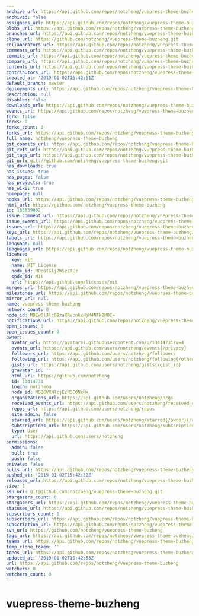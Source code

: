 ```yaml
---
archive_url: https://api.github.com/repos/notzheng/vuepress-theme-buzheng/{archive_format}{/ref}
archived: false
assignees_url: https://api.github.com/repos/notzheng/vuepress-theme-buzheng/assignees{/user}
blobs_url: https://api.github.com/repos/notzheng/vuepress-theme-buzheng/git/blobs{/sha}
branches_url: https://api.github.com/repos/notzheng/vuepress-theme-buzheng/branches{/branch}
clone_url: https://github.com/notzheng/vuepress-theme-buzheng.git
collaborators_url: https://api.github.com/repos/notzheng/vuepress-theme-buzheng/collaborators{/collaborator}
comments_url: https://api.github.com/repos/notzheng/vuepress-theme-buzheng/comments{/number}
commits_url: https://api.github.com/repos/notzheng/vuepress-theme-buzheng/commits{/sha}
compare_url: https://api.github.com/repos/notzheng/vuepress-theme-buzheng/compare/{base}...{head}
contents_url: https://api.github.com/repos/notzheng/vuepress-theme-buzheng/contents/{+path}
contributors_url: https://api.github.com/repos/notzheng/vuepress-theme-buzheng/contributors
created_at: '2019-01-02T15:42:51Z'
default_branch: master
deployments_url: https://api.github.com/repos/notzheng/vuepress-theme-buzheng/deployments
description: null
disabled: false
downloads_url: https://api.github.com/repos/notzheng/vuepress-theme-buzheng/downloads
events_url: https://api.github.com/repos/notzheng/vuepress-theme-buzheng/events
fork: false
forks: 0
forks_count: 0
forks_url: https://api.github.com/repos/notzheng/vuepress-theme-buzheng/forks
full_name: notzheng/vuepress-theme-buzheng
git_commits_url: https://api.github.com/repos/notzheng/vuepress-theme-buzheng/git/commits{/sha}
git_refs_url: https://api.github.com/repos/notzheng/vuepress-theme-buzheng/git/refs{/sha}
git_tags_url: https://api.github.com/repos/notzheng/vuepress-theme-buzheng/git/tags{/sha}
git_url: git://github.com/notzheng/vuepress-theme-buzheng.git
has_downloads: true
has_issues: true
has_pages: false
has_projects: true
has_wiki: true
homepage: null
hooks_url: https://api.github.com/repos/notzheng/vuepress-theme-buzheng/hooks
html_url: https://github.com/notzheng/vuepress-theme-buzheng
id: 163859602
issue_comment_url: https://api.github.com/repos/notzheng/vuepress-theme-buzheng/issues/comments{/number}
issue_events_url: https://api.github.com/repos/notzheng/vuepress-theme-buzheng/issues/events{/number}
issues_url: https://api.github.com/repos/notzheng/vuepress-theme-buzheng/issues{/number}
keys_url: https://api.github.com/repos/notzheng/vuepress-theme-buzheng/keys{/key_id}
labels_url: https://api.github.com/repos/notzheng/vuepress-theme-buzheng/labels{/name}
language: null
languages_url: https://api.github.com/repos/notzheng/vuepress-theme-buzheng/languages
license:
  key: mit
  name: MIT License
  node_id: MDc6TGljZW5zZTEz
  spdx_id: MIT
  url: https://api.github.com/licenses/mit
merges_url: https://api.github.com/repos/notzheng/vuepress-theme-buzheng/merges
milestones_url: https://api.github.com/repos/notzheng/vuepress-theme-buzheng/milestones{/number}
mirror_url: null
name: vuepress-theme-buzheng
network_count: 0
node_id: MDEwOlJlcG9zaXRvcnkxNjM4NTk2MDI=
notifications_url: https://api.github.com/repos/notzheng/vuepress-theme-buzheng/notifications{?since,all,participating}
open_issues: 0
open_issues_count: 0
owner:
  avatar_url: https://avatars1.githubusercontent.com/u/13414731?v=4
  events_url: https://api.github.com/users/notzheng/events{/privacy}
  followers_url: https://api.github.com/users/notzheng/followers
  following_url: https://api.github.com/users/notzheng/following{/other_user}
  gists_url: https://api.github.com/users/notzheng/gists{/gist_id}
  gravatar_id: ''
  html_url: https://github.com/notzheng
  id: 13414731
  login: notzheng
  node_id: MDQ6VXNlcjEzNDE0NzMx
  organizations_url: https://api.github.com/users/notzheng/orgs
  received_events_url: https://api.github.com/users/notzheng/received_events
  repos_url: https://api.github.com/users/notzheng/repos
  site_admin: false
  starred_url: https://api.github.com/users/notzheng/starred{/owner}{/repo}
  subscriptions_url: https://api.github.com/users/notzheng/subscriptions
  type: User
  url: https://api.github.com/users/notzheng
permissions:
  admin: false
  pull: true
  push: false
private: false
pulls_url: https://api.github.com/repos/notzheng/vuepress-theme-buzheng/pulls{/number}
pushed_at: '2019-01-02T15:42:52Z'
releases_url: https://api.github.com/repos/notzheng/vuepress-theme-buzheng/releases{/id}
size: 1
ssh_url: git@github.com:notzheng/vuepress-theme-buzheng.git
stargazers_count: 0
stargazers_url: https://api.github.com/repos/notzheng/vuepress-theme-buzheng/stargazers
statuses_url: https://api.github.com/repos/notzheng/vuepress-theme-buzheng/statuses/{sha}
subscribers_count: 1
subscribers_url: https://api.github.com/repos/notzheng/vuepress-theme-buzheng/subscribers
subscription_url: https://api.github.com/repos/notzheng/vuepress-theme-buzheng/subscription
svn_url: https://github.com/notzheng/vuepress-theme-buzheng
tags_url: https://api.github.com/repos/notzheng/vuepress-theme-buzheng/tags
teams_url: https://api.github.com/repos/notzheng/vuepress-theme-buzheng/teams
temp_clone_token: ''
trees_url: https://api.github.com/repos/notzheng/vuepress-theme-buzheng/git/trees{/sha}
updated_at: '2019-01-02T15:42:53Z'
url: https://api.github.com/repos/notzheng/vuepress-theme-buzheng
watchers: 0
watchers_count: 0
---
```


# vuepress-theme-buzheng